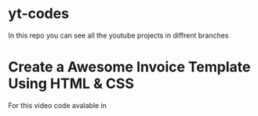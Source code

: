 # yt-codes
In this repo you can see all the youtube projects in diffrent branches
# Create a Awesome Invoice Template Using HTML & CSS
For this video code avalable in 
